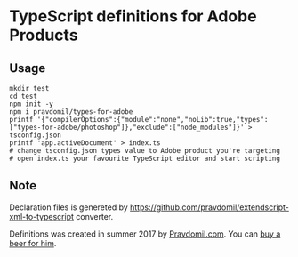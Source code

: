 # TypeScript definitions for Adobe Products
## Usage
```
mkdir test
cd test
npm init -y
npm i pravdomil/types-for-adobe
printf '{"compilerOptions":{"module":"none","noLib":true,"types":["types-for-adobe/photoshop"]},"exclude":["node_modules"]}' > tsconfig.json
printf 'app.activeDocument' > index.ts
# change tsconfig.json types value to Adobe product you're targeting
# open index.ts your favourite TypeScript editor and start scripting
```

## Note
Declaration files is genereted by https://github.com/pravdomil/extendscript-xml-to-typescript converter.

Definitions was created in summer 2017 by [Pravdomil.com](https://pravdomil.com).
You can [buy a beer for him](https://www.paypal.com/cgi-bin/webscr?cmd=_s-xclick&hosted_button_id=BCL2X3AFQBAP2&item_name=types-for-adobe%20Beer).

